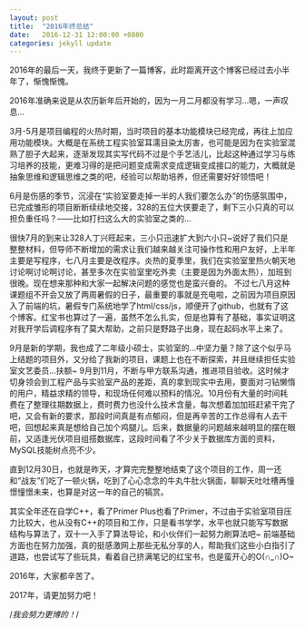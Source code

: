 ```yaml
---
layout: post
title:  "2016年终总结"
date:   2016-12-31 12:00:00 +0800
categories: jekyll update
---
```


2016年的最后一天，我终于更新了一篇博客，此时距离开这个博客已经过去小半年了，惭愧惭愧。

2016年准确来说是从农历新年后开始的，因为一月二月都没有学习...嗯，一声叹息...

3月-5月是项目编程的火热时期，当时项目的基本功能模块已经完成，再往上加应用功能模块。大概是在系统工程实验室耳濡目染太厉害，也可能是因为在实验室混熟了胆子大起来，逐渐发现其实写代码不过是个手艺活儿，比起这种通过学习与练习培养的技能，更难习得的是把问题变成需求变成逻辑变成接口的能力，大概就是抽象思维和逻辑思维之类的吧，经验可以帮助培养，但还需要好好领悟吧！

6月是伤感的季节，沉浸在“实验室要走掉一半的人我们要怎么办”的伤感氛围中，已完成雏形的项目断断续续地交接，328的五位大侠要走了，剩下三小只真的可以担负重任吗？——比如打扫这么大的实验室之类的...

很快7月的到来让328人丁兴旺起来，三小只迅速扩大到六小只~说好了我们只是整整材料，但导师不断增加的需求让我们越来越关注可操作性和用户友好，上半年主要是写程序，七八月主要是改程序。炎热的夏季里，我们在实验室里热火朝天地讨论啊讨论啊讨论，甚至多次在实验室里吃外卖（主要是因为外面太热），加班到很晚。现在想来那种和大家一起解决问题的感觉也是蛮兴奋的。
不过七八月这种课题组不开会又放了两周暑假的日子，最重要的事就是充电啦，之前因为项目原因入了前端的坑，暑假专门系统地学了html/css/js，顺便开了github，也就有了这个博客。红宝书也算过了一遍，虽然不怎么扎实，但是也算有了基础，事实证明这对我开学后调程序有了莫大帮助，之前只是野路子出身，现在起码水平上来了。

9月是新的学期，我也成了二年级小硕士，实验室的...中坚力量？除了这个似乎马上结题的项目外，又分给了我新的项目，课题上也在不断探索，并且继续担任实验室文艺委员...扶额~
9月到11月，不断与甲方联系沟通，推进项目验收。这时候才切身领会到工程产品与实验室产品的差距，真的拿到现实中去用，要面对刁钻懒惰的用户，精益求精的领导，和现场任何难以预料的情况。10月份有大量的时间耗费在了整理往期数据上，费时费力也没什么技术含量，每次想着加加班赶紧干完了吧，又会有新的要求，那段时间真是有点郁闷，但是再辛苦的工作总得有人去干吧，回想起来真是想给自己加个鸡腿儿。后来，数据量的问题越来越明显的摆在眼前，又适逢光伏项目组搭数据库，这段时间看了不少关于数据库方面的资料，MySQL技能树点亮不少。

直到12月30日，也就是昨天，才算完完整整地结束了这个项目的工作，周一还和“战友”们吃了一顿火锅，吃到了心心念念的牛丸牛肚火锅面，聊聊天吐吐槽再憧憬憧憬未来，也算是对这一年的自己的犒赏。

其实全年还在自学C++，看了Primer Plus也看了Primer，不过由于实验室项目压力比较大，也从没有C++的项目和工作，只是看书学学，水平也就只能写写数据结构与算法了，双十一入手了算法导论，和小伙伴们一起努力刷算法吧~
前端基础方面也在努力加强，真的挺感激网上那些无私分享的人，帮助我们这些小白指引了道路，也尝试写了些玩具，看着自己挤满笔记的红宝书，也是蛮开心的O(∩_∩)O~

2016年，大家都辛苦了。

2017年，请更加努力吧！

/*我会努力更博的！*/